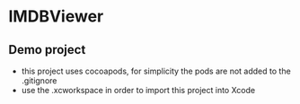 # IMDBViewer

## Demo project
- this project uses cocoapods, for simplicity the pods are not added to the .gitignore
- use the .xcworkspace in order to import this project into Xcode
